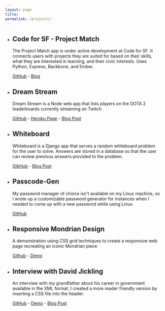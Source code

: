 ```yaml
---
layout: page
title:
permalink: /projects/
---
```


<ul class="post-list">
  <li class="project"><h2 class="project-title">Code for SF - Project Match</h2>
  <p class="project-text">The Project Match app is under active development at Code for SF. It connects users with projects they are suited for based on their skills, what they are interested in learning, and their civic interests. Uses Python, Express, Backbone, and Ember.</p>
  <div class="project-links"><a href="https://github.com/designforsf/brigade-matchmaker">GitHub</a> - <a href="https://pauljickling.github.io/2018/06/15/code-for-sf-messaging.html">Blog</a></div></li>

  <li class="project"><h2 class="project-title">Dream Stream</h2>
  <p class="project-text">Dream Stream is a Node web app that lists players on the DOTA 2 leaderboards currently streaming on Twitch</p>
  <div class="project-links"><a href="https://github.com/pauljickling/Dream-Stream">GitHub</a> - <a href="https://dreamstream.herokuapp.com">Heroku Page</a> - <a href="https://pauljickling.github.io/2017/03/29/Dream-Stream-Evaluation.html">Blog Post</a></div></li>

  <li class="project"><h2 class="project-title">Whiteboard</h2>
  <p class="project-text">Whiteboard is a Django app that serves a random whiteboard problem for the user to solve. Answers are stored in a database so that the user can review previous answers provided to the problem.</p>
  <div class="project-links"><a href="https://github.com/pauljickling/whiteboard">GibHub</a> - <a href="https://pauljickling.github.io/2018/07/30/Whiteboard.html">Blog Post</a></div></li>

  <li class="project"><h2 class="project-title">Passcode-Gen</h2>
  <p class="project-text">My password manager of choice isn't available on my Linux machine, so I wrote up a customizable password generator for instances when I needed to come up with a new password while using Linux.</p>
  <div class="project-links"><a href="https://github.com/pauljickling/Passcode-Gen">GitHub</a></div></li>

  <li class="project"><h2 class="project-title">Responsive Mondrian Design</h2>
  <p class="project-text">A demonstration using CSS grid techniques to create a responsive web page recreating an iconic Mondrian piece</p>
  <div class="project-links"><a href="https://github.com/pauljickling/Mondrian-Grid-Demo">Github</a> - <a href="https://pauljickling.github.io/sites/mondrian">Demo</a></div></li>

  <li class="project"><h2 class="project-title">Interview with David Jickling</h2>
  <p class="project-text">An interview with my grandfather about his career in government available in the XML format. I created a more reader friendly version by inserting a CSS file into the header.</p>
  <div class="project-links"><a href="https://github.com/pauljickling/Interview-with-David-Jickling">GitHub</a> - <a href="https://pauljickling.github.io/sites/loc/loc.xml">Demo</a> - <a href="https://pauljickling.github.io/2017/04/02/Interview-With-David-Jickling-Evaluation.html">Blog Post</a></div></li>
